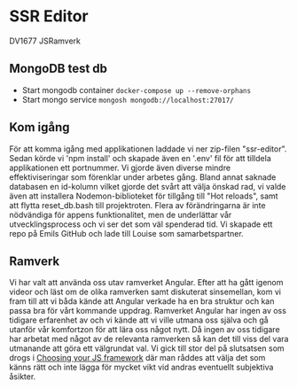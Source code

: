 # SSR Editor
DV1677 JSRamverk

## MongoDB test db
- Start mongodb container `docker-compose up --remove-orphans`
- Start mongo service `mongosh mongodb://localhost:27017/`

## Kom igång
För att komma igång med applikationen laddade vi ner zip-filen "ssr-editor". Sedan körde vi 'npm install' och skapade även en '.env' fil för att tilldela applikationen ett portnummer. Vi gjorde även diverse mindre effektiviseringar som förenklar under arbetes gång. Bland annat saknade databasen en id-kolumn vilket gjorde det svårt att välja önskad rad, vi valde även att installera Nodemon-biblioteket för tillgång till "Hot reloads", samt att flytta reset_db.bash till projektroten. Flera av förändringarna är inte nödvändiga för appens funktionalitet, men de underlättar vår utvecklingsprocess och vi ser det som väl spenderad tid. 
Vi skapade ett repo på Emils GitHub och lade till Louise som samarbetspartner.

## Ramverk
Vi har valt att använda oss utav ramverket Angular. Efter att ha gått igenom videor och läst om de olika ramverken samt diskuterat sinsemellan, kom vi fram till att vi båda kände att Angular verkade ha en bra struktur och kan passa bra för vårt kommande uppdrag. Ramverket Angular har ingen av oss tidigare erfarenhet av och vi kände att vi ville utmana oss själva och gå utanför vår komfortzon för att lära oss något nytt. Då ingen av oss tidigare har arbetat med något av de relevanta ramverken så kan det till viss del vara utmanande att göra ett välgrundat val. Vi gick till stor del på slutsatsen som drogs i [Choosing your JS framework](https://www.youtube.com/watch?v=dHptnyroFNA) där man råddes att välja det som känns rätt och inte lägga för mycket vikt vid andras eventuellt subjektiva åsikter.